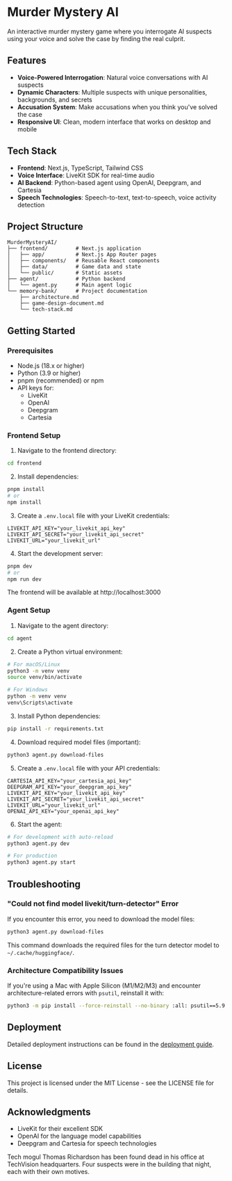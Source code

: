 # Murder Mystery AI

An interactive murder mystery game where you interrogate AI suspects using your voice and solve the case by finding the real culprit.

## Features

- **Voice-Powered Interrogation**: Natural voice conversations with AI suspects
- **Dynamic Characters**: Multiple suspects with unique personalities, backgrounds, and secrets
- **Accusation System**: Make accusations when you think you've solved the case
- **Responsive UI**: Clean, modern interface that works on desktop and mobile

## Tech Stack

- **Frontend**: Next.js, TypeScript, Tailwind CSS
- **Voice Interface**: LiveKit SDK for real-time audio
- **AI Backend**: Python-based agent using OpenAI, Deepgram, and Cartesia
- **Speech Technologies**: Speech-to-text, text-to-speech, voice activity detection

## Project Structure

```
MurderMysteryAI/
├── frontend/         # Next.js application
│   ├── app/          # Next.js App Router pages
│   ├── components/   # Reusable React components
│   ├── data/         # Game data and state
│   └── public/       # Static assets
├── agent/            # Python backend
│   └── agent.py      # Main agent logic
└── memory-bank/      # Project documentation
    ├── architecture.md
    ├── game-design-document.md
    └── tech-stack.md
```

## Getting Started

### Prerequisites

- Node.js (18.x or higher)
- Python (3.9 or higher)
- pnpm (recommended) or npm
- API keys for:
  - LiveKit
  - OpenAI
  - Deepgram
  - Cartesia

### Frontend Setup

1. Navigate to the frontend directory:

```bash
cd frontend
```

2. Install dependencies:

```bash
pnpm install
# or
npm install
```

3. Create a `.env.local` file with your LiveKit credentials:

```
LIVEKIT_API_KEY="your_livekit_api_key"
LIVEKIT_API_SECRET="your_livekit_api_secret"
LIVEKIT_URL="your_livekit_url"
```

4. Start the development server:

```bash
pnpm dev
# or
npm run dev
```

The frontend will be available at http://localhost:3000

### Agent Setup

1. Navigate to the agent directory:

```bash
cd agent
```

2. Create a Python virtual environment:

```bash
# For macOS/Linux
python3 -m venv venv
source venv/bin/activate

# For Windows
python -m venv venv
venv\Scripts\activate
```

3. Install Python dependencies:

```bash
pip install -r requirements.txt
```

4. Download required model files (important):

```bash
python3 agent.py download-files
```

5. Create a `.env.local` file with your API credentials:

```
CARTESIA_API_KEY="your_cartesia_api_key"
DEEPGRAM_API_KEY="your_deepgram_api_key"
LIVEKIT_API_KEY="your_livekit_api_key"
LIVEKIT_API_SECRET="your_livekit_api_secret"
LIVEKIT_URL="your_livekit_url"
OPENAI_API_KEY="your_openai_api_key"
```

6. Start the agent:

```bash
# For development with auto-reload
python3 agent.py dev

# For production
python3 agent.py start
```

## Troubleshooting

### "Could not find model livekit/turn-detector" Error

If you encounter this error, you need to download the model files:

```bash
python3 agent.py download-files
```

This command downloads the required files for the turn detector model to `~/.cache/huggingface/`.

### Architecture Compatibility Issues

If you're using a Mac with Apple Silicon (M1/M2/M3) and encounter architecture-related errors with `psutil`, reinstall it with:

```bash
python3 -m pip install --force-reinstall --no-binary :all: psutil==5.9.8
```

## Deployment

Detailed deployment instructions can be found in the [deployment guide](memory-bank/deployment-guide.md).

## License

This project is licensed under the MIT License - see the LICENSE file for details.

## Acknowledgments

- LiveKit for their excellent SDK
- OpenAI for the language model capabilities
- Deepgram and Cartesia for speech technologies

<p className="text-gray-300 mb-4">
    Tech mogul Thomas Richardson has been found dead in his office at TechVision headquarters. Four suspects were in the building that night, each with their own motives.
</p>
